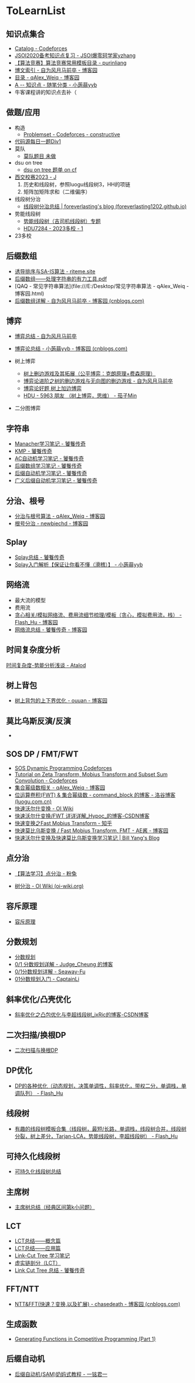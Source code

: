 # ToLearnList

## 知识点集合

-   [Catalog - Codeforces](https://codeforces.com/catalog)
-   [JSOI2020备考知识点复习 - JSOI爆零珂学家yzhang](https://www.cnblogs.com/yzhang-rp-inf/p/9957611.html)
-   [【算法竞赛】算法竞赛常用模板目录 - purinliang](https://www.cnblogs.com/purinliang/p/13672110.html)
-   [博文索引 - 自为风月马前卒 - 博客园](https://www.cnblogs.com/zwfymqz/p/9338689.html)
-   [目录 - qAlex_Weiq - 博客园](https://www.cnblogs.com/alex-wei/p/contents.html)
-   [A -- 知识点 - 随笔分类 - 小蒟蒻yyb](https://www.cnblogs.com/cjyyb/category/1036519.html?page=1)
-   牛客课程讲的知识点去补（

## 做题/应用

-   构造
    -   [Problemset - Codeforces - constructive](https://codeforces.com/problemset?order=BY_RATING_ASC&tags=constructive+algorithms)
-   [代码源每日一题Div1](http://oj.daimayuan.top/course/10/problems) 
-   莫队
    -   [莫队题目 未做](https://www.cnblogs.com/hyfhaha/p/12936009.html)
-   dsu on tree
    -   [dsu on tree 题单 on cf](https://codeforces.com/blog/entry/44351)
-   [西交校赛2023 - J](https://codeforces.com/gym/104355)
    1.   历史和线段树，参照luogu线段树3，HH的项链
    2.   矩阵加矩阵求和（二维偏序）
-   线段树分治
    -   [线段树分治总结 | foreverlasting's blog (foreverlasting1202.github.io)](https://foreverlasting1202.github.io/2019/07/19/线段树分治总结/)
-   势能线段树
    -   [势能线段树（吉司机线段树）专题](https://blog.csdn.net/jibinquan/article/details/120597782)
    -   [HDU7284 - 2023多校 - 1](https://acm.hdu.edu.cn/showproblem.php?pid=7284)
-   23多校

## 后缀数组

-   [诱导排序与SA-IS算法 - riteme.site](https://riteme.site/blog/2016-6-19/sais.html)
-   [后缀数组——处理字符串的有力工具.pdf](file:///E:/000Download/BrowserDownload/Edge/后缀数组——处理字符串的有力工具.pdf)
-   [QAQ - 常见字符串算法](file:///E:/Desktop/常见字符串算法 - qAlex_Weiq - 博客园.html)
-   [后缀数组详解 - 自为风月马前卒 - 博客园 (cnblogs.com)](https://www.cnblogs.com/zwfymqz/p/8413523.html)

## 博弈

-   [博弈总结 - 自为风月马前卒](https://www.cnblogs.com/zwfymqz/p/8470854.html)
-   [博弈论总结 - 小蒟蒻yyb - 博客园 (cnblogs.com)](https://www.cnblogs.com/cjyyb/p/9495131.html)
-   树上博弈
    -   [树上删边游戏及其拓展（公平博弈：克朗原理+费森原理）](https://blog.csdn.net/wu_tongtong/article/details/79311284)
    -   [博弈论进阶之树的删边游戏与无向图的删边游戏 - 自为风月马前卒](https://www.cnblogs.com/zwfymqz/p/8470624.html)
    -   [博弈论好题 树上加边博弈](https://zhuanlan.zhihu.com/p/566291403)
    -   [HDU - 5963 朋友 （树上博弈，思维） - 茄子Min](https://www.cnblogs.com/qieqiemin/p/14022042.html)

-   二分图博弈

## 字符串

-   [Manacher学习笔记 - 饕餮传奇](https://www.cnblogs.com/xzyxzy/p/9150723.html)
-   [KMP - 饕餮传奇](https://www.cnblogs.com/xzyxzy/p/9164618.html)
-   [AC自动机学习笔记 - 饕餮传奇](https://www.cnblogs.com/xzyxzy/p/9164771.html)
-   [后缀数组学习笔记 - 饕餮传奇](https://www.cnblogs.com/xzyxzy/p/9184578.html)
-   [后缀自动机学习笔记 - 饕餮传奇](https://www.cnblogs.com/xzyxzy/p/9186759.html)
-   [广义后缀自动机学习笔记 - 饕餮传奇](https://www.cnblogs.com/xzyxzy/p/9246405.html)

## 分治、根号

-   [分治与根号算法 - qAlex_Weiq - 博客园](https://www.cnblogs.com/alex-wei/p/divide_and_conquer____sqrt_algorithms.html)
-   [根号分治 - newbiechd - 博客园](https://www.cnblogs.com/cj-chd/p/10121939.html)

## Splay

-   [Splay总结 - 饕餮传奇](https://www.cnblogs.com/xzyxzy/p/8410861.html)
-   [Splay入门解析【保证让你看不懂（滑稽）】 - 小蒟蒻yyb](https://www.cnblogs.com/cjyyb/p/7499020.html)

## 网络流

-   最大流的模型
-   费用流
-   [贪心相关/模拟网络流、费用流细节梳理/模板（贪心，模拟费用流，栈） - Flash_Hu - 博客园](https://www.cnblogs.com/flashhu/p/10597795.html)
-   [网络流总结 - 饕餮传奇 - 博客园](https://www.cnblogs.com/xzyxzy/p/8410853.html)

## 时间复杂度分析

[时间复杂度-势能分析浅谈 - Atalod](https://www.luogu.com.cn/blog/Atalod/shi-jian-fu-za-du-shi-neng-fen-xi-qian-tan)

## 树上背包

-   [树上背包的上下界优化 - ouuan - 博客园](https://www.cnblogs.com/ouuan/p/BackpackOnTree.html)

## 莫比乌斯反演/反演

-   

## SOS DP / FMT/FWT

-   [SOS Dynamic Programming Codeforces](https://codeforces.com/blog/entry/45223)
-   [Tutorial on Zeta Transform, Mobius Transform and Subset Sum Convolution - Codeforces](https://codeforces.com/blog/entry/72488)
-   [集合幂级数相关 - qAlex_Weiq - 博客园](https://www.cnblogs.com/alex-wei/p/set_power_series.html)
-   [位运算卷积(FWT) & 集合幂级数 - command_block 的博客 - 洛谷博客 (luogu.com.cn)](https://www.luogu.com.cn/blog/command-block/wei-yun-suan-juan-ji-yu-ji-kuo-zhan)
-   [快速沃尔什变换 - OI Wiki](https://oi-wiki.org/math/poly/fwt/)
-   [快速沃尔什变换/FWT 详详详解_Hypoc_的博客-CSDN博客](https://blog.csdn.net/a_forever_dream/article/details/105110089)
-   [快速变换之Fast Mobius Transform - 知乎](https://zhuanlan.zhihu.com/p/524186131)
-   [快速莫比乌斯变换 / Fast Mobius Transform, FMT - AE酱 - 博客园](https://www.cnblogs.com/AEMShana/p/13488014.html)
-   [快速沃尔什变换及快速莫比乌斯变换学习笔记 | Bill Yang's Blog](http://blog.bill.moe/fast-walsh-transform-notes/)

## 点分治

-   [【算法学习】点分治 - 粉兔](https://www.cnblogs.com/PinkRabbit/p/8593080.html)

-   [树分治 - OI Wiki (oi-wiki.org)](https://oi-wiki.org/graph/tree-divide/)

## 容斥原理

-   [容斥原理](https://oi-wiki.org/math/combinatorics/inclusion-exclusion-principle/#完全图子图染色问题)

## 分数规划

-   [分数规划](https://oi-wiki.org/misc/frac-programming/)
-   [0/1 分数规划详解 - Judge_Cheung 的博客](https://www.luogu.com.cn/blog/yestoday/post-01-fen-shuo-gui-hua-yang-xie)
-   [0/1分数规划详解 - Seaway-Fu](https://www.cnblogs.com/fusiwei/p/11352092.html)
-   [01分数规划入门 - CaptainLi](https://www.cnblogs.com/captain1/p/9929128.html)

## 斜率优化/凸壳优化

-   [斜率优化之凸包优化与李超线段树_ixRic的博客-CSDN博客](https://blog.csdn.net/C20190102/article/details/103738313)

## 二次扫描/换根DP

-   [二次扫描与换根DP](https://www.cnblogs.com/zaza-zt/p/15269701.html)

## DP优化

-   [DP的各种优化（动态规划，决策单调性，斜率优化，带权二分，单调栈，单调队列） - Flash_Hu](https://www.cnblogs.com/flashhu/p/9480669.html)

## 线段树

-   [有趣的线段树模板合集（线段树，最短/长路，单调栈，线段树合并，线段树分裂，树上差分，Tarjan-LCA，势能线段树，李超线段树） - Flash_Hu](https://www.cnblogs.com/flashhu/p/9651161.html)

## 可持久化线段树

-   [可持久化线段树总结](https://www.cnblogs.com/flashhu/p/8297581.html)

## 主席树

-   [主席树总结（经典区间第k小问题）](https://www.cnblogs.com/flashhu/p/8301774.html)

## LCT

-   [LCT总结——概念篇](https://www.cnblogs.com/flashhu/p/8324551.html#5069035)
-   [LCT总结——应用篇](https://www.cnblogs.com/flashhu/p/9498517.html)
-   [Link-Cut Tree 学习笔记](https://oi.men.ci/link-cut-tree-notes/)
-   [虚实链剖分（LCT）](https://www.cnblogs.com/zaza-zt/p/15224599.html)
-   [Link Cut Tree 总结 - 饕餮传奇](https://www.cnblogs.com/xzyxzy/p/8410780.html)

## FFT/NTT

-   [NTT&FFT(快速？变换,以及扩展) - chasedeath - 博客园 (cnblogs.com)](https://www.cnblogs.com/chasedeath/p/12070229.html)

## 生成函数

-   [Generating Functions in Competitive Programming (Part 1)](https://codeforces.com/blog/entry/77468)

## 后缀自动机

-   [后缀自动机(SAM)奶妈式教程 - 一铭君一](https://www.cnblogs.com/zaza-zt/p/15419181.html)